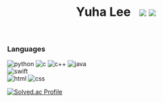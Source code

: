 <div align=center>
 <h1>Yuha Lee&nbsp&nbsp&nbsp<a href="mailto:thisisyuhalee@gmail.com"><img src="https://img.shields.io/badge/Gmail-D14836?style=flat-sqaure&logo=gmail&logoColor=white&link=mailto:thisisyuhalee@gmail.com"/></a>&nbsp<a href="https://velog.io/@yuhalee"><img src="https://img.shields.io/badge/Tech%20Blog-11B48A?style=flat-square&logo=Vimeo&logoColor=white&link=https://velog.io/@yuhalee"/></a></h1>
</div>
 <br>

<div align=left>
<h3>Languages</h3>
 
![python](https://img.shields.io/badge/Python-14354C?style=for-the-badge&logo=python&logoColor=white) ![c](https://img.shields.io/badge/C-00599C?style=for-the-badge&logo=c&logoColor=white)  ![c++](https://img.shields.io/badge/C%2B%2B-00599C?style=for-the-badge&logo=c%2B%2B&logoColor=white) ![java](https://img.shields.io/badge/Java-ED8B00?style=for-the-badge&logo=openjdk&logoColor=white) <br>
![swift](https://img.shields.io/badge/Swift-FA7343?style=for-the-badge&logo=swift&logoColor=white) <br>
![html](https://img.shields.io/badge/HTML5-E34F26?style=for-the-badge&logo=html5&logoColor=white) ![css](https://img.shields.io/badge/CSS-239120?&style=for-the-badge&logo=css3&logoColor=white) 
</div>

[![Solved.ac Profile](http://mazassumnida.wtf/api/v2/generate_badge?boj=yuhalee)](https://solved.ac/yuhalee/)






